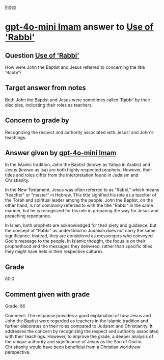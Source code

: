 
[Index](../../index.md)
# [gpt-4o-mini Imam](../../answering_models/gpt-4o-mini_Imam.md) answer to [Use of 'Rabbi'](../../questions/Use_of_'Rabbi'.md)

## Question [Use of 'Rabbi'](../../questions/Use_of_'Rabbi'.md)
How were John the Baptist and Jesus referred to concerning the title 'Rabbi'?

## Target answer from notes
Both John the Baptist and Jesus were sometimes called 'Rabbi' by their disciples, indicating their roles as teachers.

## Concern to grade by
Recognizing the respect and authority associated with Jesus' and John's teachings.

## Answer given by [gpt-4o-mini Imam](../../answering_models/gpt-4o-mini_Imam.md)
In the Islamic tradition, John the Baptist (known as Yahya in Arabic) and Jesus (known as Isa) are both highly respected prophets. However, their titles and roles differ from the interpretation found in Judaism and Christianity.

In the New Testament, Jesus was often referred to as "Rabbi," which means "teacher" or "master" in Hebrew. This title signified his role as a teacher of the Torah and spiritual leader among the people. John the Baptist, on the other hand, is not commonly referred to with the title "Rabbi" in the same manner, but he is recognized for his role in preparing the way for Jesus and preaching repentance.

In Islam, both prophets are acknowledged for their piety and guidance, but the concept of "Rabbi" as understood in Judaism does not carry the same significance. Instead, they are considered as messengers who conveyed God's message to the people. In Islamic thought, the focus is on their prophethood and the messages they delivered, rather than specific titles they might have held in their respective cultures.

## Grade
80.0

## Comment given with grade
Grade: 80

Comment: The response provides a good explanation of how Jesus and John the Baptist were regarded as teachers in the Islamic tradition and further elaborates on their roles compared to Judaism and Christianity. It addresses the concern by recognizing the respect and authority associated with their teachings. However, to improve the grade, a deeper analysis of the unique authority and significance of Jesus as the Son of God in Christianity would have been beneficial from a Christian worldview perspective.
